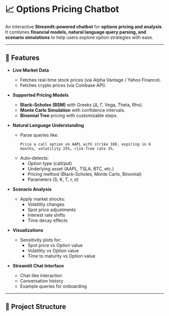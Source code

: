 # 📈 Options Pricing Chatbot

An interactive **Streamlit-powered chatbot** for **options pricing and analysis**.  
It combines **financial models, natural language query parsing, and scenario simulations** to help users explore option strategies with ease.

---

## 🚀 Features

- **Live Market Data**
  - Fetches real-time stock prices (via Alpha Vantage / Yahoo Finance).
  - Fetches crypto prices (via Coinbase API).

- **Supported Pricing Models**
  - **Black–Scholes (BSM)** with Greeks (Δ, Γ, Vega, Theta, Rho).
  - **Monte Carlo Simulation** with confidence intervals.
  - **Binomial Tree** pricing with customizable steps.

- **Natural Language Understanding**
  - Parse queries like:
    ```
    Price a call option on AAPL with strike 180, expiring in 6 months, volatility 25%, risk-free rate 3%.
    ```
  - Auto-detects:
    - Option type (call/put)
    - Underlying asset (AAPL, TSLA, BTC, etc.)
    - Pricing method (Black-Scholes, Monte Carlo, Binomial)
    - Parameters (S, K, T, r, σ)

- **Scenario Analysis**
  - Apply market shocks:
    - Volatility changes
    - Spot price adjustments
    - Interest rate shifts
    - Time decay effects

- **Visualizations**
  - Sensitivity plots for:
    - Spot price vs Option value
    - Volatility vs Option value
    - Time to maturity vs Option value

- **Streamlit Chat Interface**
  - Chat-like interaction
  - Conversation history
  - Example queries for onboarding

---

## 📂 Project Structure

